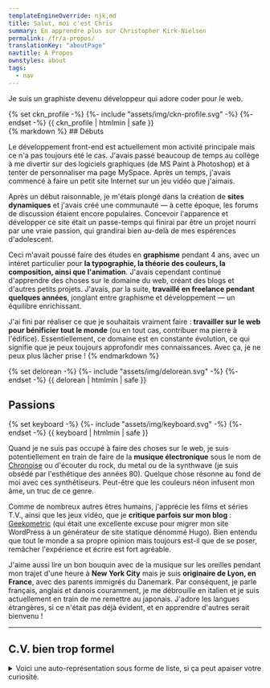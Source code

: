 ```yaml
---
templateEngineOverride: njk,md
title: Salut, moi c'est Chris
summary: En apprendre plus sur Christopher Kirk-Nielsen
permalink: /fr/a-propos/
translationKey: "aboutPage"
navtitle: À Propos
ownstyles: about
tags:
  - nav
---
```


<p class="u-fontBold">Je suis un graphiste devenu développeur qui adore coder pour le web.</p>

<div class="md:u-displayFlex u-flex--startBlock">
  <div class="about__profile u-floatLeft u-posRelative u-flex--shrink-0 u-marginBlock--double u-marginInlineEnd--double">
    {% set ckn_profile -%}
    {%- include "assets/img/ckn-profile.svg" -%}
    {%- endset -%}
    {{ ckn_profile | htmlmin | safe }}
  </div>

  <div class="u-flow">
  {% markdown %}
  ## Débuts

  Le développement front-end est actuellement mon activité principale mais ce n'a pas toujours été le cas. J'avais passé beaucoup de temps au collège à me divertir sur des logiciels graphiques (de MS Paint à Photoshop) et à tenter de personnaliser ma page MySpace. Après un temps, j'avais commencé à faire un petit site Internet sur un jeu vidéo que j'aimais.

  Après un début raisonnable, je m'étais plongé dans la création de **sites dynamiques** et j'avais créé une communauté — à cette époque, les forums de discussion étaient encore populaires. Concevoir l'apparence et développer ce site était un passe-temps qui finirai par être un projet nourri par une vraie passion, qui grandirai bien au-delà de mes espérences d'adolescent.

  Ceci m'avait poussé faire des études en **graphisme** pendant 4 ans, avec un intéret particulier pour **la typographie, la théorie des couleurs, la composition, ainsi que l'animation**. J'avais cependant continué d'apprendre des choses sur le domaine du web, créant des blogs et d'autres petits projets. J'avais, par la suite, **travaillé en freelance pendant quelques années**, jonglant entre graphisme et développement — un équilibre enrichissant.

  J'ai fini par réaliser ce que je souhaitais vraiment faire : **travailler sur le web pour bénificier tout le monde** (ou en tout cas, contribuer ma pierre à l'édifice). Essentiellement, ce domaine est en constante évolution, ce qui signifie que je peux toujours approfondir mes connaissances. Avec ça, je ne peux plus lâcher prise !
  {% endmarkdown %}

  <div class="u-displayFlex u-flex--center">
    {% set delorean -%}
    {%- include "assets/img/delorean.svg" -%}
    {%- endset -%}
    {{ delorean | htmlmin | safe }}
  </div>
  </div>
</div>

## Passions

<div class="u-displayFlex u-flex--center u-floatRight u-marginBlock--double u-marginInlineStart--double">
  {% set keyboard -%}
  {%- include "assets/img/keyboard.svg" -%}
  {%- endset -%}
  {{ keyboard | htmlmin | safe }}
</div>

Quand je ne suis pas occupé à faire des choses sur le web, je suis potentiellement en train de faire de la **musique électronique** sous le nom de [Chronoise](https://chronoise.com) ou d'écouter du rock, du metal ou de la synthwave (je suis obsédé par l'esthétique des années 80). Quelque chose résonne au fond de moi avec ces synthétiseurs. Peut-être que les couleurs néon infusent mon âme, un truc de ce genre.

Comme de nombreux autres êtres humains, j'apprécie les films et séries T.V., ainsi que les jeux vidéo, que je **critique parfois sur mon blog** : [Geekometric](https://geekometric.com) (qui était une excellente excuse pour migrer mon site WordPress à un générateur de site statique dénommé Hugo). Bien entendu que tout le monde a sa propre opinion mais toujours est-il que de se poser, remâcher l'expérience et écrire est fort agréable.

J'aime aussi lire un bon bouquin avec de la musique sur les oreilles pendant mon trajet d'une heure à **New York City** mais je suis **originaire de Lyon, en France**, avec des parents immigrés du Danemark. Par conséquent, je parle français, anglais et danois couramment, je me débrouille en italien et je suis actuellement en train de me remettre au japonais. J'adore les langues étrangères, si ce n'était pas déjà évident, et en apprendre d'autres serait bienvenu !

<hr>

## C.V. bien trop formel

<details class="u-flow">
<summary class="fluid-type">Voici une auto-représentation sous forme de liste, si ça peut apaiser votre curiosité.</summary>

<div>

### Compétences

- **Développement :** HTML5, CSS, JavaScript, PHP (OOP, WordPress), MySQL
- **Outils :** Git, Gulp, JAMstack (sites statiques avec Hugo ou Eleventy, sur Netlify)
- **Design :** Photoshop, Illustrator, InDesign, Sketch
- **Motion Design :** After Effects, Premiere Pro, Cinema 4D

### Expérience

- **2020 :** développeur front-end senior chez MOJO PSG
- **2018–2019 :** développeur front-end chez MOJO PSG
- **2015–2018 :** activité freelance en marketing numérique

### Éducation

- **2015 :** Certificat Digital Transformation de HEC Paris
- **2014–2015 :** études en motion design à e-artsup Paris
- **2011–2014 :** études en design graphique à e-artsup Lyon

### Langues

- **Français :** courant
- **Anglais :** courant
- **Danish :** courant
- **Italian :** moyen
- *Lit également les caractères cyrilliques, hiragana et katakana*

### Intérêts

- **Dose quotidienne :** thé ou café, musique, livres, jeux vidéos, films et séries T.V.
- **Geekometric :** blog personnel de critique de films/jeux video (depuis 2013)
- **Chronoise :** création de musique électronique (depuis 2010)

### Documents

- **Travail :** détenteur de "Green Card" américaine

### Sur la toile

- [Twitter: @ckirknielsen](https://twitter.com/ckirknielsen)
- [GitHub: chriskirknielsen](https://github.com/chriskirknielsen)
- [CodePen: chriskirknielsen](https://codepen.io/chriskirknielsen)
- [Geekometric](https://geekometric.com)
- [Chronoise](https://chronoise.com)

</div>
</details>